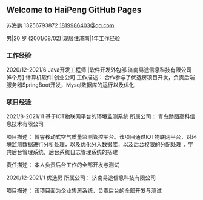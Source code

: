 ## Welcome to HaiPeng GitHub Pages

 苏海鹏 
 13256793872 	 	1819986403@qq.com
	
 男|20 岁 (2001/08/02)|现居住济南|1年工作经验 


### 工作经验
2020/12-2021/6	Java开发工程师 |软件开发外包部 
济南易途信息科技有限公司 [6个月] 
计算机软件|创业公司
工作描述：	合作参与了优选房项目开发，负责后端服务器SpringBoot开发，Mysql数据库的运行以及优化

### 项目经验

2021/8-2021/11	基于IOT物联网平台的环境监测系统 
所属公司：	青岛励图高科信息技术有限公司

项目描述：	博睿移动式空气质量监测管控平台。该项目通过IOT物联网平台，对环境监测数据进行分析处理，以及优化分入数据库，以及后台权限的分配处理
	，字典后台管理系统，后台系统日志管理系统的搭建

责任描述：	本人负责后台工作的全部开发与测试


2020/12-2021/1	优选房 
所属公司：	济南易途信息科技有限公司

项目描述：	该项目面为企业售房系统，负责后台的全部开发与测试
